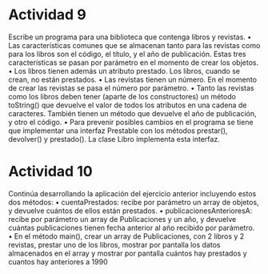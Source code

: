 # Actividad 9
Escribe un programa para una biblioteca que contenga libros y revistas.
• Las características comunes que se almacenan tanto para las revistas como para los
libros son el código, el título, y el año de publicación. Estas tres características se
pasan por parámetro en el momento de crear los objetos.
• Los libros tienen además un atributo prestado. Los libros, cuando se crean, no están
prestados.
• Las revistas tienen un número. En el momento de crear las revistas se pasa el
número por parámetro.
• Tanto las revistas como los libros deben tener (aparte de los constructores) un
método toString() que devuelve el valor de todos los atributos en una cadena de
caracteres. También tienen un método que devuelve el año de publicación, y otro el
código.
• Para prevenir posibles cambios en el programa se tiene que implementar una
interfaz Prestable con los métodos prestar(), devolver() y prestado(). La clase
Libro implementa esta interfaz.
# Actividad 10
Continúa desarrollando la aplicación del ejercicio anterior incluyendo estos dos métodos:
• cuentaPrestados: recibe por parámetro un array de objetos, y devuelve cuántos de
ellos están prestados.
• publicacionesAnterioresA: recibe por parámetro un array de Publicaciones y un
año, y devuelve cuántas publicaciones tienen fecha anterior al año recibido por
parámetro.
• En el método main(), crear un array de Publicaciones, con 2 libros y 2 revistas,
prestar uno de los libros, mostrar por pantalla los datos almacenados en el array y
mostrar por pantalla cuántos hay prestados y cuantos hay anteriores a 1990
